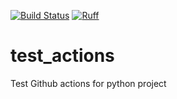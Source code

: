 [![Build Status](https://github.com/drodarie/test_actions/actions/workflows/build.yml/badge.svg?branch=main)](https://github.com/drodarie/test_actions/actions/workflows/build.yml?query=branch%3Amain)
[![Ruff](https://github.com/drodarie/test_actions/actions/workflows/ruff.yml/badge.svg?branch=main)](https://github.com/drodarie/test_actions/actions/workflows/ruff.yml?query=branch%3Amain)

# test_actions
Test Github actions for python project
